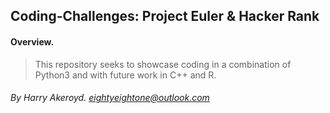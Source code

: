 ## Coding-Challenges: Project Euler & Hacker Rank

#### Overview.

> This repository seeks to showcase coding in a combination of Python3 and with future work in C++ and R.

###### By Harry Akeroyd. eightyeightone@outlook.com
